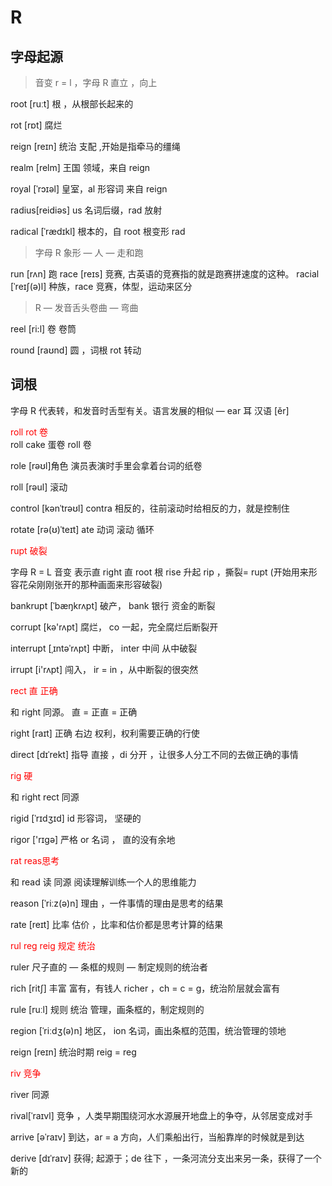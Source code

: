 # R

## 字母起源

> ⾳变 r = l ，字⺟ R 直⽴ ，向上

root [ruːt] 根 ，从根部⻓起来的

rot [rɒt] 腐烂

reign [reɪn] 统治 ⽀配 ,开始是指牵马的缰绳

realm [relm] 王国 领域，来⾃ reign

royal [ˈrɔɪəl] 皇室，al 形容词 来⾃ reign

radius[reidiəs] us 名词后缀，rad 放射

radical [ˈrædɪkl] 根本的，⾃ root 根变形 rad

> 字⺟ R 象形 — ⼈ — ⾛和跑

run [rʌn] 跑
race [reɪs] 竞赛, 古英语的竞赛指的就是跑赛拼速度的这种。
racial [ˈreɪʃ(ə)l] 种族，race 竞赛，体型，运动来区分

> R — 发⾳⾆头卷曲 — 弯曲

reel [ri:l] 卷 卷筒

round [raʊnd] 圆 ，词根 rot 转动

## 词根

字⺟ R 代表转，和发⾳时⾆型有关。语⾔发展的相似 — ear ⽿ 汉语 [ěr]

<div style="color:red">
roll rot 卷
</div>
roll cake 蛋卷   roll 卷

role [rəʊl]⻆⾊ 演员表演时⼿⾥会拿着台词的纸卷

roll [rəul] 滚动

control [kənˈtrəʊl] contra 相反的，往前滚动时给相反的⼒，就是控制住

rotate [rə(ʊ)ˈteɪt] ate 动词 滚动 循环

<div style="color:red">
rupt 破裂
</div>

字⺟ R = L ⾳变 表示直 right 直 root 根 rise 升起 rip ，撕裂= rupt (开始用来形容花朵刚刚张开的那种画面来形容破裂)

bankrupt [ˈbæŋkrʌpt] 破产， bank 银⾏ 资⾦的断裂

corrupt [kə'rʌpt] 腐烂， co ⼀起，完全腐烂后断裂开

interrupt [ˌɪntəˈrʌpt] 中断， inter 中间 从中破裂

irrupt [i'rʌpt] 闯⼊， ir = in ，从中断裂的很突然

<div style="color:red">
rect 直 正确
</div>

和 right 同源。 直 = 正直 = 正确

right [raɪt] 正确 右边 权利，权利需要正确的⾏使

direct [dɪˈrekt] 指导 直接 ，di 分开 ，让很多⼈分⼯不同的去做正确的事情

<div style="color:red">
rig 硬
</div>

和 right rect 同源

rigid [ˈrɪdʒɪd] id 形容词， 坚硬的

rigor ['rɪgə] 严格 or 名词 ， 直的没有余地

<div style="color:red">
rat reas思考
</div>

和 read 读 同源 阅读理解训练⼀个⼈的思维能⼒

reason [ˈriːz(ə)n] 理由 ，⼀件事情的理由是思考的结果

rate [reɪt] ⽐率 估价 ，⽐率和估价都是思考计算的结果

<div style="color:red">
rul reg reig 规定 统治
</div>

ruler 尺⼦直的 — 条框的规则 — 制定规则的统治者

rich [ritʃ] 丰富 富有，有钱⼈ richer ，ch = c = g，统治阶层就会富有

rule [ruːl] 规则 统治 管理，画条框的，制定规则的

region [ˈriːdʒ(ə)n] 地区， ion 名词，画出条框的范围，统治管理的领地

reign [reɪn] 统治时期 reig = reg

<div style="color:red">
riv 竞争
</div>

river 同源

rival[ˈraɪvl] 竞争 ，⼈类早期围绕河⽔⽔源展开地盘上的争夺，从邻居变成对⼿

arrive [əˈraɪv] 到达，ar = a ⽅向，⼈们乘船出⾏，当船靠岸的时候就是到达

derive [dɪˈraɪv] 获得; 起源于；de 往下 ，⼀条河流分⽀出来另⼀条，获得了⼀个新的

